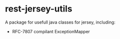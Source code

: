 # rest-jersey-utils
A package for usefull java classes for jersey, including:
* RFC-7807 compilant ExceptionMapper
